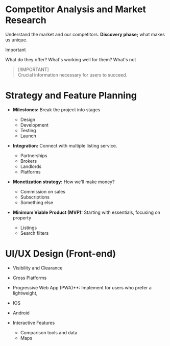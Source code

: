 # Competitor Analysis and Market Research

Understand the market and our competitors. **Discovery phase;** what makes us
unique.

> [!IMPORTANT]
> What do they offer? What's working well for them? What's not

> [!IMPORTANT]\
> Crucial information necessary for users to succeed.

# Strategy and Feature Planning

- **Milestones:** Break the project into stages
  - Design
  - Development
  - Testing
  - Launch

- **Integration:** Connect with multiple listing service.
  - Partnerships
  - Brokers
  - Landlords
  - Platforms

- **Monetization strategy:** How we'll make money?

  - Commission on sales
  - Subscriptions
  - Something else

- **Minimum Viable Product (MVP):** Starting with essentials, focusing on
  property

  - Listings
  - Search filters

# UI/UX Design (Front-end)

- Visibility and Clearance

- Cross Platforms
- Progressive Web App (PWA)**: Implement for users who prefer a lightweight,
- IOS
- Android

- Interactive Features
  - Comparison tools and data
  - Maps
